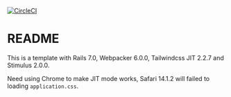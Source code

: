 [![CircleCI](https://circleci.com/gh/Eric-Guo/tailwindcss-jit-stimulus/tree/main.svg?style=svg)](https://circleci.com/gh/Eric-Guo/tailwindcss-jit-stimulus/tree/main)

# README

This is a template with Rails 7.0, Webpacker 6.0.0, Tailwindcss JIT 2.2.7 and Stimulus 2.0.0.

Need using Chrome to make JIT mode works, Safari 14.1.2 will failed to loading `application.css`.
